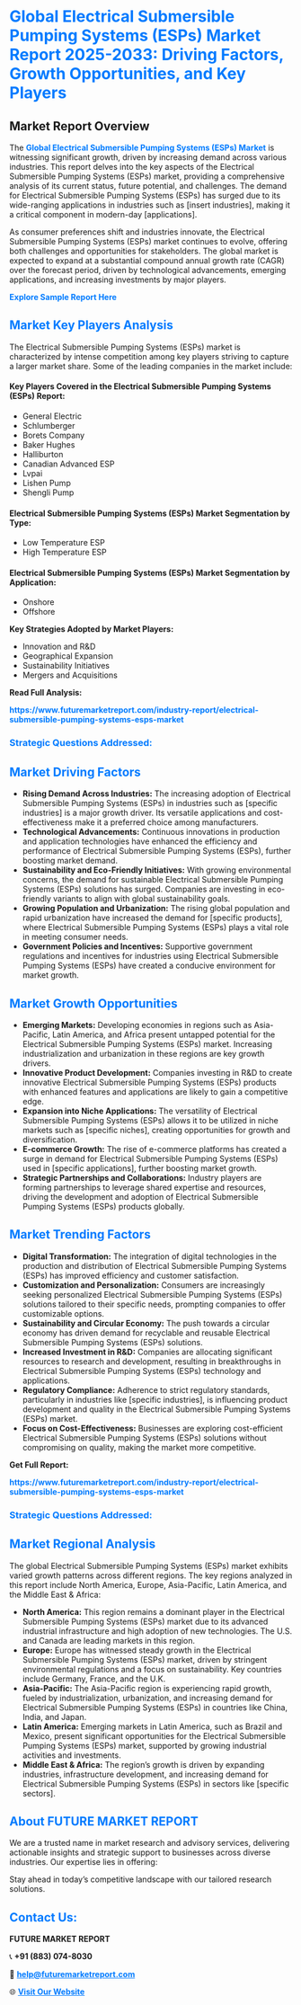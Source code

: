 <h1 style="color: #007BFF;">Global Electrical Submersible Pumping Systems (ESPs) Market Report 2025-2033: Driving Factors, Growth Opportunities, and Key Players</h1>

<section id="overview">
<h2>Market Report Overview</h2>
<p>The <a href="https://www.futuremarketreport.com/industry-report/electrical-submersible-pumping-systems-esps-market" style="color: #007BFF; text-decoration: none;"><strong>Global Electrical Submersible Pumping Systems (ESPs) Market</strong></a> is witnessing significant growth, driven by increasing demand across various industries. This report delves into the key aspects of the Electrical Submersible Pumping Systems (ESPs) market, providing a comprehensive analysis of its current status, future potential, and challenges. The demand for Electrical Submersible Pumping Systems (ESPs) has surged due to its wide-ranging applications in industries such as [insert industries], making it a critical component in modern-day [applications].</p>
<p>As consumer preferences shift and industries innovate, the Electrical Submersible Pumping Systems (ESPs) market continues to evolve, offering both challenges and opportunities for stakeholders. The global market is expected to expand at a substantial compound annual growth rate (CAGR) over the forecast period, driven by technological advancements, emerging applications, and increasing investments by major players.</p>
</section>

<section id="overview">
<p><a href="https://www.futuremarketreport.com/request-sample/reportId=91185" style="color: #007BFF; text-decoration: none;"><strong>Explore Sample Report Here</strong></a></p>
</section>

<section id="key-players">
<h2 style="color: #007BFF;">Market Key Players Analysis</h2>
<p>The Electrical Submersible Pumping Systems (ESPs) market is characterized by intense competition among key players striving to capture a larger market share. Some of the leading companies in the market include:</p>
<h4>Key Players Covered in the Electrical Submersible Pumping Systems (ESPs) Report:</h4>
<ul><li>General Electric</li><li>Schlumberger</li><li>Borets Company</li><li>Baker Hughes</li><li>Halliburton</li><li>Canadian Advanced ESP</li><li>Lvpai</li><li>Lishen Pump</li><li>Shengli Pump</li></ul>
<h4>Electrical Submersible Pumping Systems (ESPs) Market Segmentation by Type:</h4>
<ul><li>Low Temperature ESP</li><li>High Temperature ESP</li></ul>

<h4>Electrical Submersible Pumping Systems (ESPs) Market Segmentation by Application:</h4>
<ul><li>Onshore</li><li>Offshore</li></ul>
<p><strong>Key Strategies Adopted by Market Players:</strong></p>
<ul>
<li>Innovation and R&D</li>
<li>Geographical Expansion</li>
<li>Sustainability Initiatives</li>
<li>Mergers and Acquisitions</li>
</ul>
</section>

<section>
<p><strong>Read Full Analysis: </strong></p><a href="https://www.futuremarketreport.com/industry-report/electrical-submersible-pumping-systems-esps-market" style="color: #007BFF; text-decoration: none;"><strong>https://www.futuremarketreport.com/industry-report/electrical-submersible-pumping-systems-esps-market</strong></a>
<h3 style="color: #007BFF;">Strategic Questions Addressed:</h3>
</section>

<section id="driving-factors">
<h2 style="color: #007BFF;">Market Driving Factors</h2>
<ul>
<li><strong>Rising Demand Across Industries:</strong> The increasing adoption of Electrical Submersible Pumping Systems (ESPs) in industries such as [specific industries] is a major growth driver. Its versatile applications and cost-effectiveness make it a preferred choice among manufacturers.</li>
<li><strong>Technological Advancements:</strong> Continuous innovations in production and application technologies have enhanced the efficiency and performance of Electrical Submersible Pumping Systems (ESPs), further boosting market demand.</li>
<li><strong>Sustainability and Eco-Friendly Initiatives:</strong> With growing environmental concerns, the demand for sustainable Electrical Submersible Pumping Systems (ESPs) solutions has surged. Companies are investing in eco-friendly variants to align with global sustainability goals.</li>
<li><strong>Growing Population and Urbanization:</strong> The rising global population and rapid urbanization have increased the demand for [specific products], where Electrical Submersible Pumping Systems (ESPs) plays a vital role in meeting consumer needs.</li>
<li><strong>Government Policies and Incentives:</strong> Supportive government regulations and incentives for industries using Electrical Submersible Pumping Systems (ESPs) have created a conducive environment for market growth.</li>
</ul>
</section>

<section id="growth-opportunities">
<h2 style="color: #007BFF;">Market Growth Opportunities</h2>
<ul>
<li><strong>Emerging Markets:</strong> Developing economies in regions such as Asia-Pacific, Latin America, and Africa present untapped potential for the Electrical Submersible Pumping Systems (ESPs) market. Increasing industrialization and urbanization in these regions are key growth drivers.</li>
<li><strong>Innovative Product Development:</strong> Companies investing in R&D to create innovative Electrical Submersible Pumping Systems (ESPs) products with enhanced features and applications are likely to gain a competitive edge.</li>
<li><strong>Expansion into Niche Applications:</strong> The versatility of Electrical Submersible Pumping Systems (ESPs) allows it to be utilized in niche markets such as [specific niches], creating opportunities for growth and diversification.</li>
<li><strong>E-commerce Growth:</strong> The rise of e-commerce platforms has created a surge in demand for Electrical Submersible Pumping Systems (ESPs) used in [specific applications], further boosting market growth.</li>
<li><strong>Strategic Partnerships and Collaborations:</strong> Industry players are forming partnerships to leverage shared expertise and resources, driving the development and adoption of Electrical Submersible Pumping Systems (ESPs) products globally.</li>
</ul>
</section>

<section id="trending-factors">
<h2 style="color: #007BFF;">Market Trending Factors</h2>
<ul>
<li><strong>Digital Transformation:</strong> The integration of digital technologies in the production and distribution of Electrical Submersible Pumping Systems (ESPs) has improved efficiency and customer satisfaction.</li>
<li><strong>Customization and Personalization:</strong> Consumers are increasingly seeking personalized Electrical Submersible Pumping Systems (ESPs) solutions tailored to their specific needs, prompting companies to offer customizable options.</li>
<li><strong>Sustainability and Circular Economy:</strong> The push towards a circular economy has driven demand for recyclable and reusable Electrical Submersible Pumping Systems (ESPs) solutions.</li>
<li><strong>Increased Investment in R&D:</strong> Companies are allocating significant resources to research and development, resulting in breakthroughs in Electrical Submersible Pumping Systems (ESPs) technology and applications.</li>
<li><strong>Regulatory Compliance:</strong> Adherence to strict regulatory standards, particularly in industries like [specific industries], is influencing product development and quality in the Electrical Submersible Pumping Systems (ESPs) market.</li>
<li><strong>Focus on Cost-Effectiveness:</strong> Businesses are exploring cost-efficient Electrical Submersible Pumping Systems (ESPs) solutions without compromising on quality, making the market more competitive.</li>
</ul>
</section>

<section>
<p><strong>Get Full Report: </strong></p><a href="https://www.futuremarketreport.com/industry-report/electrical-submersible-pumping-systems-esps-market" style="color: #007BFF; text-decoration: none;"><strong>https://www.futuremarketreport.com/industry-report/electrical-submersible-pumping-systems-esps-market</strong></a>
<h3 style="color: #007BFF;">Strategic Questions Addressed:</h3>
</section>


<section id="regional-analysis">
<h2 style="color: #007BFF;">Market Regional Analysis</h2>
<p>The global Electrical Submersible Pumping Systems (ESPs) market exhibits varied growth patterns across different regions. The key regions analyzed in this report include North America, Europe, Asia-Pacific, Latin America, and the Middle East & Africa:</p>
<ul>
<li><strong>North America:</strong> This region remains a dominant player in the Electrical Submersible Pumping Systems (ESPs) market due to its advanced industrial infrastructure and high adoption of new technologies. The U.S. and Canada are leading markets in this region.</li>
<li><strong>Europe:</strong> Europe has witnessed steady growth in the Electrical Submersible Pumping Systems (ESPs) market, driven by stringent environmental regulations and a focus on sustainability. Key countries include Germany, France, and the U.K.</li>
<li><strong>Asia-Pacific:</strong> The Asia-Pacific region is experiencing rapid growth, fueled by industrialization, urbanization, and increasing demand for Electrical Submersible Pumping Systems (ESPs) in countries like China, India, and Japan.</li>
<li><strong>Latin America:</strong> Emerging markets in Latin America, such as Brazil and Mexico, present significant opportunities for the Electrical Submersible Pumping Systems (ESPs) market, supported by growing industrial activities and investments.</li>
<li><strong>Middle East & Africa:</strong> The region’s growth is driven by expanding industries, infrastructure development, and increasing demand for Electrical Submersible Pumping Systems (ESPs) in sectors like [specific sectors].</li>
</ul>
</section>

<footer>
<h2 style="color: #007BFF;">About FUTURE MARKET REPORT</h2>
<p>We are a trusted name in market research and advisory services, delivering actionable insights and strategic support to businesses across diverse industries. Our expertise lies in offering:</p>

<p>Stay ahead in today’s competitive landscape with our tailored research solutions.</p>

<h2 style="color: #007BFF;">Contact Us:</h2>
<p><strong>FUTURE MARKET REPORT</strong></p>
<p>📞 <strong>+91 (883) 074-8030</strong></p>
<p>📧 <strong><a href="mailto:help@futuremarketreport.com" style="color: #007BFF;">help@futuremarketreport.com</a></strong></p>
<p>🌐 <strong><a href="https://www.futuremarketreport.com/" style="color: #007BFF;">Visit Our Website</a></strong></p>
</footer>
